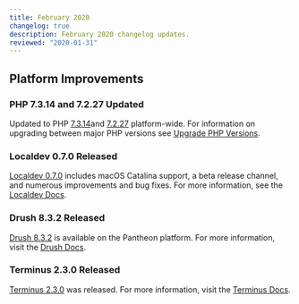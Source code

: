 ```yaml
---
title: February 2020
changelog: true
description: February 2020 changelog updates.
reviewed: "2020-01-31"
---
```


## Platform Improvements
### PHP 7.3.14 and 7.2.27 Updated
Updated to PHP [7.3.14](https://www.php.net/archive/2020.php#2020-01-23-3)and [7.2.27](https://www.php.net/archive/2020.php#2020-01-23-2) platform-wide. For information on upgrading between major PHP versions see [Upgrade PHP Versions](/php-versions/).

<!-- excerpt -->

### Localdev 0.7.0 Released
[Localdev 0.7.0](/localdev/#0.7.0) includes macOS Catalina support, a beta release channel, and numerous improvements and bug fixes. For more information, see the [Localdev Docs](/localdev/).

### Drush 8.3.2 Released
[Drush 8.3.2](/drush-versions/) is available on the Pantheon platform. For more information, visit the [Drush Docs](/drush/).

### Terminus 2.3.0 Released
[Terminus 2.3.0](/terminus/updates#2.3.0) was released. For more information, visit the [Terminus Docs](/terminus/).
